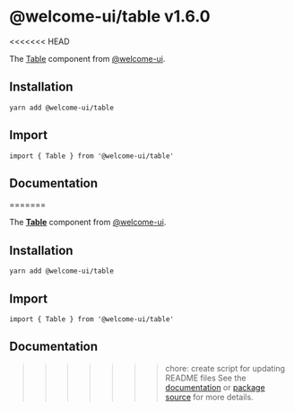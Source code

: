 # @welcome-ui/table v1.6.0
<<<<<<< HEAD

The [Table](http://welcome-ui.com/components/table) component from [@welcome-ui](http://welcome-ui.com).

## Installation

    yarn add @welcome-ui/table

## Import

    import { Table } from '@welcome-ui/table'

## Documentation

=======
  
The **[Table](http://welcome-ui.com/components/table)** component from [@welcome-ui](http://welcome-ui.com).

## Installation

    yarn add @welcome-ui/table

## Import

    import { Table } from '@welcome-ui/table'

## Documentation

>>>>>>> chore: create script for updating README files
See the [documentation](http://welcome-ui.com/components/table) or [package source](https://github.com/WTTJ/welcome-ui/tree/v1.6.0/packages/Table) for more details.

